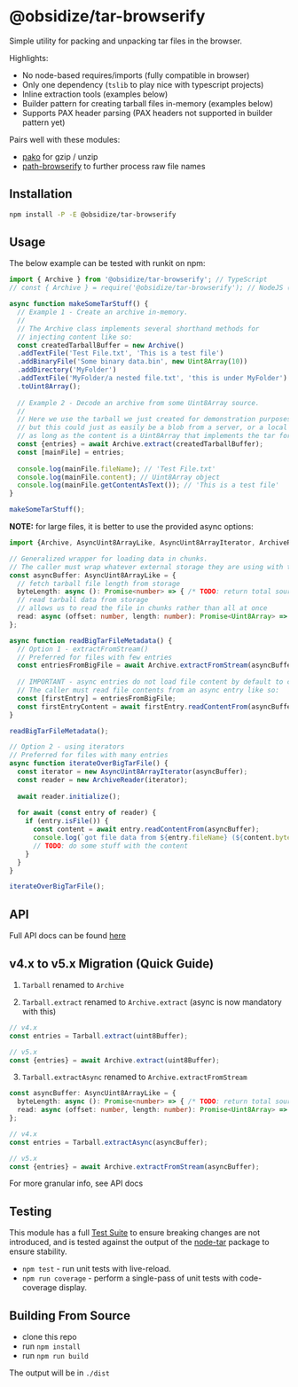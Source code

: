 # @obsidize/tar-browserify

Simple utility for packing and unpacking tar files in the browser.

Highlights:

- No node-based requires/imports (fully compatible in browser)
- Only one dependency (`tslib` to play nice with typescript projects)
- Inline extraction tools (examples below)
- Builder pattern for creating tarball files in-memory (examples below)
- Supports PAX header parsing (PAX headers not supported in builder pattern yet)

Pairs well with these modules:

- [pako](https://www.npmjs.com/package/pako) for gzip / unzip
- [path-browserify](https://www.npmjs.com/package/path-browserify) to further process raw file names

## Installation

```bash
npm install -P -E @obsidize/tar-browserify
```

## Usage

The below example can be tested with runkit on npm:

```typescript
import { Archive } from '@obsidize/tar-browserify'; // TypeScript
// const { Archive } = require('@obsidize/tar-browserify'); // NodeJS (Required for RunKit)

async function makeSomeTarStuff() {
  // Example 1 - Create an archive in-memory.
  //
  // The Archive class implements several shorthand methods for
  // injecting content like so:
  const createdTarballBuffer = new Archive()
  .addTextFile('Test File.txt', 'This is a test file')
  .addBinaryFile('Some binary data.bin', new Uint8Array(10))
  .addDirectory('MyFolder')
  .addTextFile('MyFolder/a nested file.txt', 'this is under MyFolder')
  .toUint8Array();
  
  // Example 2 - Decode an archive from some Uint8Array source.
  //
  // Here we use the tarball we just created for demonstration purposes, 
  // but this could just as easily be a blob from a server, or a local file;
  // as long as the content is a Uint8Array that implements the tar format correctly.
  const {entries} = await Archive.extract(createdTarballBuffer);
  const [mainFile] = entries;
  
  console.log(mainFile.fileName); // 'Test File.txt'
  console.log(mainFile.content); // Uint8Array object
  console.log(mainFile.getContentAsText()); // 'This is a test file'
}

makeSomeTarStuff();
```

**NOTE:** for large files, it is better to use the provided async options:

```typescript
import {Archive, AsyncUint8ArrayLike, AsyncUint8ArrayIterator, ArchiveReader} from '@obsidize/tar-browserify';

// Generalized wrapper for loading data in chunks.
// The caller must wrap whatever external storage they are using with this.
const asyncBuffer: AsyncUint8ArrayLike = {
  // fetch tarball file length from storage
  byteLength: async (): Promise<number> => { /* TODO: return total source length in bytes */ }
  // read tarball data from storage
  // allows us to read the file in chunks rather than all at once
  read: async (offset: number, length: number): Promise<Uint8Array> => { /* TODO: return buffer from some source */ }
};

async function readBigTarFileMetadata() {
  // Option 1 - extractFromStream()
  // Preferred for files with few entries
  const entriesFromBigFile = await Archive.extractFromStream(asyncBuffer);
  
  // IMPORTANT - async entries do not load file content by default to conserve memory.
  // The caller must read file contents from an async entry like so:
  const [firstEntry] = entriesFromBigFile;
  const firstEntryContent = await firstEntry.readContentFrom(asyncBuffer);
}

readBigTarFileMetadata();

// Option 2 - using iterators
// Preferred for files with many entries
async function iterateOverBigTarFile() {
  const iterator = new AsyncUint8ArrayIterator(asyncBuffer);
  const reader = new ArchiveReader(iterator);
  
  await reader.initialize();
  
  for await (const entry of reader) {
    if (entry.isFile()) {
      const content = await entry.readContentFrom(asyncBuffer);
      console.log(`got file data from ${entry.fileName} (${content.byteLength} bytes)`);
      // TODO: do some stuff with the content
    }
  }
}

iterateOverBigTarFile();
```

## API

Full API docs can be found [here](https://jospete.github.io/obsidize-tar-browserify/)

## v4.x to v5.x Migration (Quick Guide)

1. `Tarball` renamed to `Archive`

2. `Tarball.extract` renamed to `Archive.extract` (async is now mandatory with this)

```typescript
// v4.x
const entries = Tarball.extract(uint8Buffer);

// v5.x
const {entries} = await Archive.extract(uint8Buffer);
```

3. `Tarball.extractAsync` renamed to `Archive.extractFromStream`

```typescript
const asyncBuffer: AsyncUint8ArrayLike = {
  byteLength: async (): Promise<number> => { /* TODO: return total source length in bytes */ }
  read: async (offset: number, length: number): Promise<Uint8Array> => { /* TODO: return buffer from some source */ }
};

// v4.x
const entries = Tarball.extractAsync(asyncBuffer);

// v5.x
const {entries} = await Archive.extractFromStream(asyncBuffer);
```

For more granular info, see API docs

## Testing

This module has a full [Test Suite](https://github.com/jospete/obsidize-tar-browserify/tree/master/tests)
to ensure breaking changes are not introduced, and is tested against the output
of the [node-tar](https://www.npmjs.com/package/tar) package to ensure stability.

- `npm test` - run unit tests with live-reload.
- `npm run coverage` - perform a single-pass of unit tests with code-coverage display.

## Building From Source

- clone this repo
- run `npm install`
- run `npm run build`

The output will be in `./dist`
